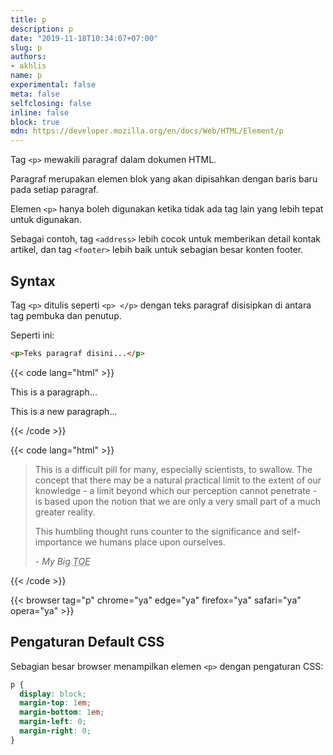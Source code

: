 ```yaml
---
title: p
description: p
date: "2019-11-18T10:34:07+07:00"
slug: p
authors:
- akhlis
name: p
experimental: false
meta: false
selfclosing: false
inline: false
block: true
mdn: https://developer.mozilla.org/en/docs/Web/HTML/Element/p
---
```


Tag `<p>` mewakili paragraf dalam dokumen HTML.

Paragraf merupakan elemen blok yang akan dipisahkan dengan baris baru pada setiap paragraf.

Elemen `<p>` hanya boleh digunakan ketika tidak ada tag lain yang lebih tepat untuk digunakan.

Sebagai contoh, tag `<address>` lebih cocok untuk memberikan detail kontak artikel, dan tag `<footer>` lebih baik untuk sebagian besar konten footer.

## Syntax

Tag `<p>` ditulis seperti `<p> ​​</p>` dengan teks paragraf disisipkan di antara tag pembuka dan penutup.

Seperti ini:
```html
<p>Teks paragraf disini...</p>
```

{{< code lang="html" >}}
<p>This is a paragraph...</p>
<p>This is a new paragraph...</p>
{{< /code >}}

{{< code lang="html" >}}
<blockquote>
  <p>This is a difficult pill for many, especially scientists, to swallow. The concept that there may be a natural
    practical limit to the extent of our knowledge - a limit beyond which our perception cannot penetrate - is based
    upon the notion that we are only a very small part of a much greater reality.</p>
  <p>This humbling thought runs counter to the significance and self-importance we humans place upon ourselves.</p>
  <footer>-
    <cite>My Big <abbr title="Theory Of Everything">TOE</abbr></cite>
  </footer>
</blockquote>
{{< /code >}}

{{< browser tag="p" chrome="ya" edge="ya" firefox="ya" safari="ya" opera="ya" >}}

## Pengaturan Default CSS

Sebagian besar browser menampilkan elemen `<p>` dengan pengaturan CSS:

```css
p {
  display: block;
  margin-top: 1em;
  margin-bottom: 1em;
  margin-left: 0;
  margin-right: 0;
}
```